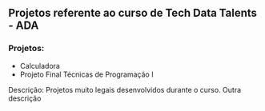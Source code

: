 

## Projetos referente ao curso de Tech Data Talents - ADA

### Projetos:

- Calculadora
- Projeto Final Técnicas de Programação I

Descrição:
Projetos muito legais desenvolvidos durante o curso.
Outra descrição
